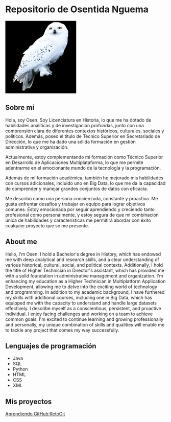 # Repositorio de Osentida Nguema
![Imagen de Portada](img/hedwig.jpg)

## Sobre mí
Hola, 
soy  Osen. Soy Licenciatura en Historia, lo que me ha dotado de habilidades analíticas y de investigación profundas, junto con una comprensión clara de diferentes contextos históricos, culturales, sociales y políticos. Además, poseo el título de Técnico Superior en Secretariado de Dirección, lo que me ha dado una sólida formación en gestión administrativa y organización.

Actualmente, estoy complementando mi formación como Técnico Superior en Desarrollo de Aplicaciones Multiplataforma, lo que me permite adentrarme en el emocionante mundo de la tecnología y la programación.

Además de mi formación académica, también he mejorado mis habilidades con cursos adicionales, incluido uno en Big Data, lo que me da la capacidad de comprender y manejar grandes conjuntos de datos con eficacia.

Me describo como una persona concienzuda, constante y proactiva. Me gusta enfrentar desafíos y trabajar en equipo para lograr objetivos comunes. Estoy emocionada por seguir aprendiendo y creciendo tanto profesional como personalmente, y estoy segura de que mi combinación única de habilidades y características me permitirá abordar con éxito cualquier proyecto que se me presente.

## About me
Hello,
I'm Osen. I hold a Bachelor's degree in History, which has endowed me with deep analytical and research skills, and a clear understanding of various historical, cultural, social, and political contexts. Additionally, I hold the title of Higher Technician in Director's assistant, which has provided me with a solid foundation in administrative management and organization.
I'm enhancing my education as a Higher Technician in Multiplatform Application Development, allowing me to delve into the exciting world of technology and programming.
In addition to my academic background, I have furthered my skills with additional courses, including one in Big Data, which has equipped me with the capacity to understand and handle large datasets effectively.
I describe myself as a conscientious, persistent, and proactive individual. I enjoy facing challenges and working on a team to achieve common goals. I'm excited to continue learning and growing professionally and personally, my unique combination of skills and qualities will enable me to tackle any project that comes my way successfully.

## Lenguajes de programación 
- Java
- SQL
- Python
- HTML
- CSS
- XML

## Mis proyectos
[Aprendiendo GitHub:RetoGit](https://github.com/OsentidaN/retogit)



<!--
**OsentidaN/OsentidaN** is a ✨ _special_ ✨ repository because its `README.md` (this file) appears on your GitHub profile.

Here are some ideas to get you started:

- 🔭 I’m currently working on ...
- 🌱 I’m currently learning ...
- 👯 I’m looking to collaborate on ...
- 🤔 I’m looking for help with ...
- 💬 Ask me about ...
- 📫 How to reach me: ...
- 😄 Pronouns: ...
- ⚡ Fun fact: ...
-->
